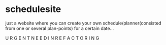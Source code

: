 # schedulesite
just a website where you can create your own schedule/planner(consisted from one or several plan-points) for a certain date...

  U R G E N T   N E E D   I N   R E F A C T O R I N G
